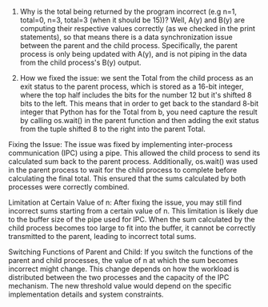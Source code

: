 1. Why is the total being returned by the program incorrect (e.g n=1, total=0, n=3, total=3 (when it should be 15))?
Well, A(y) and B(y) are computing their respective values correctly (as we checked in the print statements), so that means there is a data synchronization issue between the parent and the child process. Specifically, the parent process is only being updated with A(y), and is not piping in the data from the child process's B(y) output. 

2. How we fixed the issue: we sent the Total from the child process as an exit status to the parent process, which is stored as a 16-bit integer, where the top half includes the bits for the number 12 but it's shifted 8 bits to the left. This means that in order to get back to the standard 8-bit integer that Python has for the Total from b, you need capture the result by calling os.wait() in the parent function and then adding the exit status from the tuple shifted 8 to the right into the parent Total.




Fixing the Issue:
The issue was fixed by implementing inter-process communication (IPC) using a pipe. This allowed the child process to send its calculated sum back to the parent process. Additionally, os.wait() was used in the parent process to wait for the child process to complete before calculating the final total. This ensured that the sums calculated by both processes were correctly combined.

Limitation at Certain Value of n:
After fixing the issue, you may still find incorrect sums starting from a certain value of n. This limitation is likely due to the buffer size of the pipe used for IPC. When the sum calculated by the child process becomes too large to fit into the buffer, it cannot be correctly transmitted to the parent, leading to incorrect total sums.

Switching Functions of Parent and Child:
If you switch the functions of the parent and child processes, the value of n at which the sum becomes incorrect might change. This change depends on how the workload is distributed between the two processes and the capacity of the IPC mechanism. The new threshold value would depend on the specific implementation details and system constraints.
